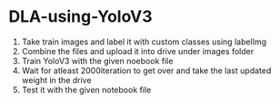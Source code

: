 # DLA-using-YoloV3
1. Take train images and label it with custom classes using labelImg
2. Combine the files and upload it into drive under images folder
3. Train YoloV3 with the given noebook file
4. Wait for atleast 2000iteration to get over and take the last updated weight in the drive
5. Test it with the given notebook file
